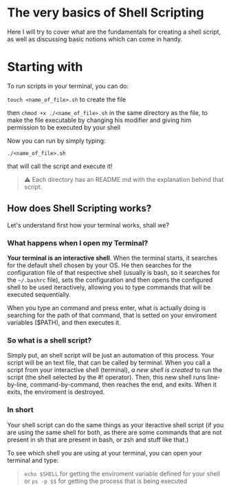 # The very basics of Shell Scripting
Here I will try to cover what are the fundamentals for creating a shell script, as well as discussing basic notions which can come in handy.

# Starting with
To run scripts in your terminal, you can do:

`touch <name_of_file>.sh` to create the file

then 
`chmod +x ./<name_of_file>.sh` 
in the same directory as the file, to make the file executable by changing his modifier and giving him permission to be executed by your shell

Now you can run by simply typing: 

`./<name_of_file>.sh`

that will call the script and execute it!

> :warning: Each directory has an README.md with the explanation behind that script.

## How does Shell Scripting works?
Let's understand first how your terminal works, shall we?

### What happens when I open my Terminal?
**Your terminal is an interactive shell**. When the terminal starts, it searches for the default shell chosen by your OS. He then searches for the configuration file of that respective shell (usually is bash, so it searches for the `~/.bashrc` file), sets the configuration and then opens the configured shell to be used iteractively, allowing you to type commands that will be executed sequentially.  

When you type an command and press enter, what is actually doing is searching for the path of that command, that is setted on your enviroment variables ($PATH), and then executes it.

### So what is a shell script?
Simply put, an shell script will be just an automation of this process. Your script will be an text file, that can be called by terminal. When you call a script from your interactive shell (terminal), *a new shell is created* to run the script (the shell selected by the #! operator). Then, this new shell runs line-by-line, command-by-command, then reaches the end, and exits. When it exits, the enviroment is destroyed.

### In short
Your shell script can do the same things as your iteractive shell script (if you are using the same shell for both, as there are some commands that are not present in sh that are present in bash, or zsh and stuff like that.)

To see which shell you are using at your terminal, you can open your terminal and type:

>`echo $SHELL` for getting the enviroment variable defined for your shell
or 
> `ps -p $$`
for getting the process that is being executed